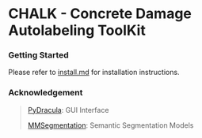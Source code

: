 # CHALK - Concrete Damage Autolabeling ToolKit

### Getting Started

Please refer to [install.md](https://github.com/HYOJAE15/CHALK/blob/main/install.md) for installation instructions.


### Acknowledgement

> [PyDracula](https://github.com/Wanderson-Magalhaes/Modern_GUI_PyDracula_PySide6_or_PyQt6): GUI Interface
>
> [MMSegmentation](https://github.com/open-mmlab/mmsegmentation): Semantic Segmentation Models
